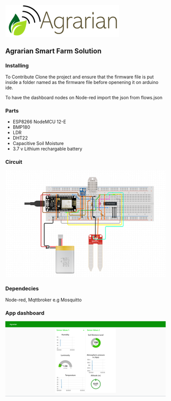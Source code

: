 ![](Agrarian-logo-horizontal.PNG)

## Agrarian Smart Farm Solution

### Installing

To Contribute Clone the project and ensure that the firmware file is put inside a folder named as the firmware file before openening it on arduino ide.

To have the dashboard nodes on Node-red import the json from flows.json

### Parts

 * ESP8266 NodeMCU 12-E
 * BMP180
 * LDR
 * DHT22
 * Capacitive Soil Moisture
 * 3.7 v Lithium rechargable battery

### Circuit
 
![](circuit.PNG)

### Dependecies

Node-red, Mqttbroker e.g Mosquitto

### App dashboard

![](Agrarian-Node-red-Dash.PNG)


  
